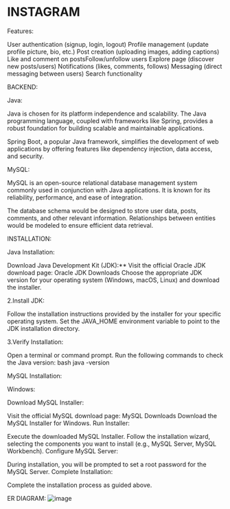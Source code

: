 # INSTAGRAM

 Features:
 
 User authentication (signup, login, logout)
 Profile management (update profile picture, bio, etc.)
 Post creation (uploading images, adding captions)
 Like and comment on postsFollow/unfollow users
 Explore page (discover new posts/users)
 Notifications (likes, comments, follows)
 Messaging (direct messaging between users)
 Search functionality

BACKEND:

Java:

Java is chosen for its platform independence and scalability. The Java programming language, coupled with frameworks like Spring, provides a robust foundation for building scalable and maintainable applications.

Spring Boot, a popular Java framework, simplifies the development of web applications by offering features like dependency injection, data access, and security.

MySQL:

MySQL is an open-source relational database management system commonly used in conjunction with Java applications. It is known for its reliability, performance, and ease of integration.

The database schema would be designed to store user data, posts, comments, and other relevant information. Relationships between entities would be modeled to ensure efficient data retrieval.

INSTALLATION:

Java Installation:

Download Java Development Kit (JDK):**
Visit the official Oracle JDK download page: Oracle JDK Downloads
Choose the appropriate JDK version for your operating system (Windows, macOS, Linux) and download the installer.

2.Install JDK:

Follow the installation instructions provided by the installer for your specific operating system.
Set the JAVA_HOME environment variable to point to the JDK installation directory.

3.Verify Installation:

Open a terminal or command prompt.
Run the following commands to check the Java version: bash java -version

MySQL Installation:

Windows:

Download MySQL Installer:

Visit the official MySQL download page: MySQL Downloads
Download the MySQL Installer for Windows.
Run Installer:

Execute the downloaded MySQL Installer.
Follow the installation wizard, selecting the components you want to install (e.g., MySQL Server, MySQL Workbench).
Configure MySQL Server:

During installation, you will be prompted to set a root password for the MySQL Server.
Complete Installation:

Complete the installation process as guided above.

ER DIAGRAM:
![image](https://github.com/sridhar07github/Instagram-Application/assets/147645506/3869494a-9750-4b8d-a4e0-7e236ff329cd)

